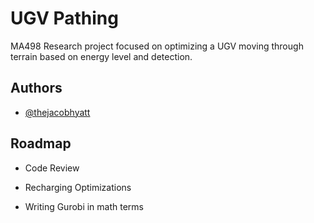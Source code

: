 
#  UGV Pathing

MA498 Research project focused on optimizing a UGV moving through terrain based on energy level and detection.

## Authors

- [@thejacobhyatt](https://github.com/thejacobhyatt/)


## Roadmap

- Code Review

- Recharging Optimizations

- Writing Gurobi in math terms

